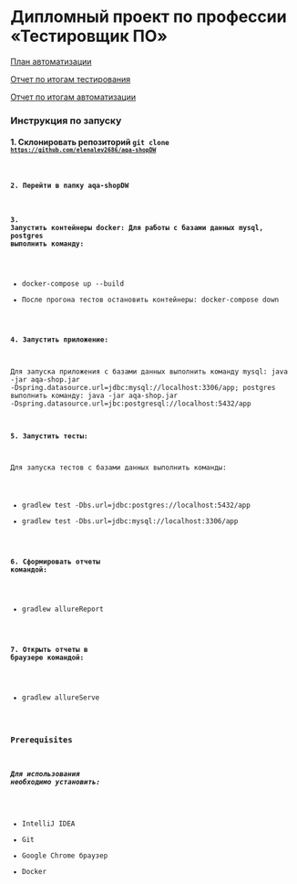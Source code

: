 # Дипломный проект по профессии «Тестировщик ПО»

[План автоматизации](docs/Plan.md)

[Отчет по итогам тестирования](docs/Report.md)

[Отчет по итогам автоматизации](docs/Summary.md)

### Инструкция по запуску
#### 1. Склонировать репозиторий  <code>git clone <code>https://github.com/elenalev2686/aqa-shopDW</code>
#### 2. Перейти в папку aqa-shopDW
#### 3. Запустить контейнеры docker: Для работы с базами данных mysql, postgres выполнить команду:  

   * docker-compose up --build
   * После прогона тестов остановить контейнеры: docker-compose down

#### 4. Запустить приложение:
   Для запуска приложения с базами данных выполнить команду mysql: java -jar aqa-shop.jar -Dspring.datasource.url=jdbc:mysql://localhost:3306/app;
   postgres выполнить команду: java -jar aqa-shop.jar -Dspring.datasource.url=jbc:postgresql://localhost:5432/app
   
#### 5. Запустить тесты:
   Для запуска тестов с базами данных выполнить команды:  
   * gradlew test -Dbs.url=jdbc:postgres://localhost:5432/app
   * gradlew test -Dbs.url=jdbc:mysql://localhost:3306/app

#### 6. Сформировать отчеты командой:  
   * gradlew allureReport

#### 7. Открыть отчеты в браузере командой:  
   * gradlew allureServe

### Prerequisites
##### Для использования необходимо установить:

- IntelliJ IDEA
- Git
- Google Chrome браузер
- Docker
